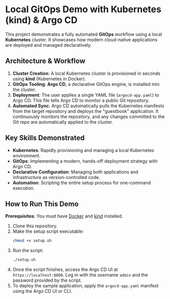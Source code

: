# Local GitOps Demo with Kubernetes (kind) & Argo CD

This project demonstrates a fully automated **GitOps** workflow using a local **Kubernetes** cluster. It showcases how modern cloud-native applications are deployed and managed declaratively.

## Architecture & Workflow

1.  **Cluster Creation**: A local Kubernetes cluster is provisioned in seconds using **kind** (Kubernetes in Docker).
2.  **GitOps Tooling**: **Argo CD**, a declarative GitOps engine, is installed into the cluster.
3.  **Deployment**: The user applies a single YAML file (`argocd-app.yaml`) to Argo CD. This file tells Argo CD to monitor a public Git repository.
4.  **Automated Sync**: Argo CD automatically pulls the Kubernetes manifests from the target repository and deploys the "guestbook" application. It continuously monitors the repository, and any changes committed to the Git repo are automatically applied to the cluster.

## Key Skills Demonstrated

-   **Kubernetes**: Rapidly provisioning and managing a local Kubernetes environment.
-   **GitOps**: Implementing a modern, hands-off deployment strategy with Argo CD.
-   **Declarative Configuration**: Managing both applications and infrastructure as version-controlled code.
-   **Automation**: Scripting the entire setup process for one-command execution.

## How to Run This Demo

**Prerequisites**: You must have [Docker](https://www.docker.com/products/docker-desktop/) and [kind](https://kind.sigs.k8s.io/docs/user/quick-start/#installation) installed.

1.  Clone this repository.
2.  Make the setup script executable:
    ```bash
    chmod +x setup.sh
    ```
3.  Run the script:
    ```bash
    ./setup.sh
    ```
4.  Once the script finishes, access the Argo CD UI at `https://localhost:8080`. Log in with the username `admin` and the password provided by the script.
5.  To deploy the sample application, apply the `argocd-app.yaml` manifest using the Argo CD UI or CLI.